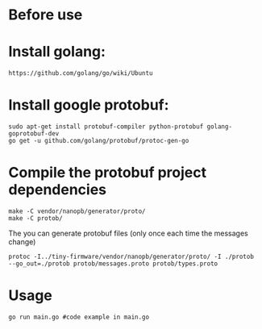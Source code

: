 # Before use

# Install golang:

    https://github.com/golang/go/wiki/Ubuntu

# Install google protobuf:

    sudo apt-get install protobuf-compiler python-protobuf golang-goprotobuf-dev
    go get -u github.com/golang/protobuf/protoc-gen-go

# Compile the protobuf project dependencies

    make -C vendor/nanopb/generator/proto/
    make -C protob/


The you can generate protobuf files (only once each time the messages change)

    protoc -I../tiny-firmware/vendor/nanopb/generator/proto/ -I ./protob  --go_out=./protob protob/messages.proto protob/types.proto 

# Usage

    go run main.go #code example in main.go
